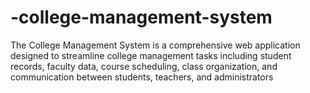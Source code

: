 # -college-management-system
The College Management System is a comprehensive web application designed to streamline college management tasks including student records, faculty data, course scheduling, class organization, and communication between students, teachers, and administrators
